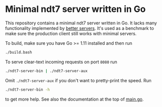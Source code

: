 # Minimal ndt7 server written in Go

This repository contains a minimal ndt7 server written in Go. It lacks many
functionality implemented by [better servers](
https://github.com/m-lab/ndt-server). It's used as a benchmark to make
sure the production client still works with minimal servers.

To build, make sure you have Go >= 1.11 installed and then run

```bash
./build.bash
```

To serve clear-text incoming requests on port `8080` run

```bash
./ndt7-server-bin | ./ndt7-server-aux
```

Omit `./ndt7-server-aux` if you don't want to pretty-print the speed. Run

```bash
./ndt7-server-bin -h
```

to get more help. See also the documentation at the top of [main.go](main.go).
